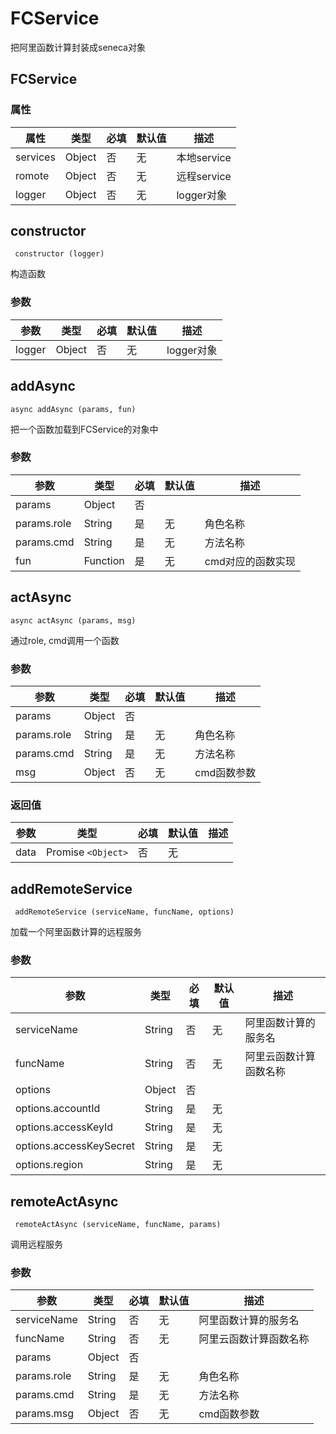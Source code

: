 # FCService
把阿里函数计算封装成seneca对象

## FCService

### 属性

|属性|类型|必填|默认值|描述|
|--- | --- | --- | --- | ---|
|services | Object | 否 | 无 | 本地service|
|romote | Object | 否 | 无 | 远程service|
|logger | Object | 否 | 无 | logger对象|


## constructor
` constructor (logger)`

构造函数

### 参数

|参数|类型|必填|默认值|描述|
|--- | --- | --- | --- | ---|
|logger | Object | 否 | 无 | logger对象|


## addAsync
`async addAsync (params, fun)`

把一个函数加载到FCService的对象中

### 参数

|参数|类型|必填|默认值|描述|
|--- | --- | --- | --- | ---|
|params | Object | 否 | |
|params.role | String | 是 | 无 | 角色名称|
|params.cmd | String | 是 | 无 | 方法名称|
|fun | Function | 是 | 无 | cmd对应的函数实现|


## actAsync
`async actAsync (params, msg)`

通过role, cmd调用一个函数

### 参数

|参数|类型|必填|默认值|描述|
|--- | --- | --- | --- | ---|
|params | Object | 否 | |
|params.role | String | 是 | 无 | 角色名称|
|params.cmd | String | 是 | 无 | 方法名称|
|msg | Object | 否 | 无 | cmd函数参数|


### 返回值

|参数|类型|必填|默认值|描述|
|--- | --- | --- | --- | ---|
|data | Promise `<Object>` | 否 | 无 | |


## addRemoteService
` addRemoteService (serviceName, funcName, options)`

加载一个阿里函数计算的远程服务

### 参数

|参数|类型|必填|默认值|描述|
|--- | --- | --- | --- | ---|
|serviceName | String | 否 | 无 | 阿里函数计算的服务名|
|funcName | String | 否 | 无 | 阿里云函数计算函数名称|
|options | Object | 否 | |
|options.accountId | String | 是 | 无 | |
|options.accessKeyId | String | 是 | 无 | |
|options.accessKeySecret | String | 是 | 无 | |
|options.region | String | 是 | 无 | |


## remoteActAsync
` remoteActAsync (serviceName, funcName, params)`

调用远程服务

### 参数

|参数|类型|必填|默认值|描述|
|--- | --- | --- | --- | ---|
|serviceName | String | 否 | 无 | 阿里函数计算的服务名|
|funcName | String | 否 | 无 | 阿里云函数计算函数名称|
|params | Object | 否 | |
|params.role | String | 是 | 无 | 角色名称|
|params.cmd | String | 是 | 无 | 方法名称|
|params.msg | Object | 否 | 无 | cmd函数参数|

